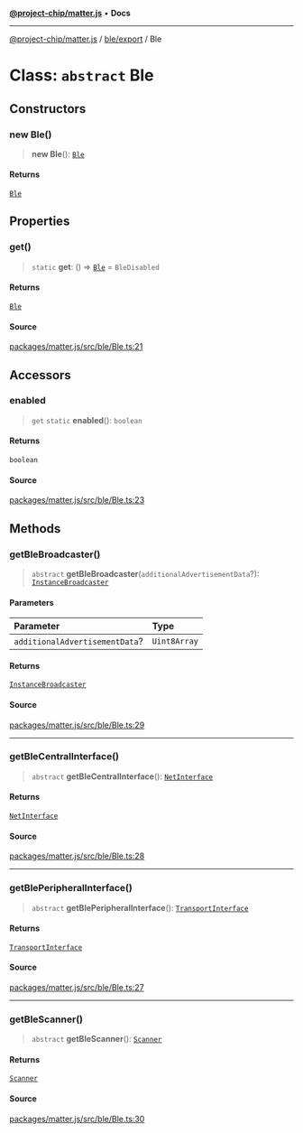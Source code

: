 [**@project-chip/matter.js**](../../../README.md) • **Docs**

***

[@project-chip/matter.js](../../../modules.md) / [ble/export](../README.md) / Ble

# Class: `abstract` Ble

## Constructors

### new Ble()

> **new Ble**(): [`Ble`](Ble.md)

#### Returns

[`Ble`](Ble.md)

## Properties

### get()

> `static` **get**: () => [`Ble`](Ble.md) = `BleDisabled`

#### Returns

[`Ble`](Ble.md)

#### Source

[packages/matter.js/src/ble/Ble.ts:21](https://github.com/project-chip/matter.js/blob/7a8cbb56b87d4ccf34bec5a9a95ab40a1711324f/packages/matter.js/src/ble/Ble.ts#L21)

## Accessors

### enabled

> `get` `static` **enabled**(): `boolean`

#### Returns

`boolean`

#### Source

[packages/matter.js/src/ble/Ble.ts:23](https://github.com/project-chip/matter.js/blob/7a8cbb56b87d4ccf34bec5a9a95ab40a1711324f/packages/matter.js/src/ble/Ble.ts#L23)

## Methods

### getBleBroadcaster()

> `abstract` **getBleBroadcaster**(`additionalAdvertisementData`?): [`InstanceBroadcaster`](../../../common/export/interfaces/InstanceBroadcaster.md)

#### Parameters

| Parameter | Type |
| :------ | :------ |
| `additionalAdvertisementData`? | `Uint8Array` |

#### Returns

[`InstanceBroadcaster`](../../../common/export/interfaces/InstanceBroadcaster.md)

#### Source

[packages/matter.js/src/ble/Ble.ts:29](https://github.com/project-chip/matter.js/blob/7a8cbb56b87d4ccf34bec5a9a95ab40a1711324f/packages/matter.js/src/ble/Ble.ts#L29)

***

### getBleCentralInterface()

> `abstract` **getBleCentralInterface**(): [`NetInterface`](../../../net/export/interfaces/NetInterface.md)

#### Returns

[`NetInterface`](../../../net/export/interfaces/NetInterface.md)

#### Source

[packages/matter.js/src/ble/Ble.ts:28](https://github.com/project-chip/matter.js/blob/7a8cbb56b87d4ccf34bec5a9a95ab40a1711324f/packages/matter.js/src/ble/Ble.ts#L28)

***

### getBlePeripheralInterface()

> `abstract` **getBlePeripheralInterface**(): [`TransportInterface`](../../../common/export/interfaces/TransportInterface.md)

#### Returns

[`TransportInterface`](../../../common/export/interfaces/TransportInterface.md)

#### Source

[packages/matter.js/src/ble/Ble.ts:27](https://github.com/project-chip/matter.js/blob/7a8cbb56b87d4ccf34bec5a9a95ab40a1711324f/packages/matter.js/src/ble/Ble.ts#L27)

***

### getBleScanner()

> `abstract` **getBleScanner**(): [`Scanner`](../../../common/export/interfaces/Scanner.md)

#### Returns

[`Scanner`](../../../common/export/interfaces/Scanner.md)

#### Source

[packages/matter.js/src/ble/Ble.ts:30](https://github.com/project-chip/matter.js/blob/7a8cbb56b87d4ccf34bec5a9a95ab40a1711324f/packages/matter.js/src/ble/Ble.ts#L30)
